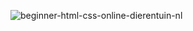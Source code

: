 ![beginner-html-css-online-dierentuin-nl](beginner-html-css-online-dierentuin-nl
"beginner-html-css-online-dierentuin-nl")
